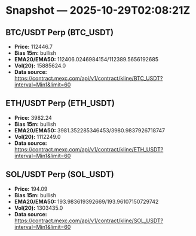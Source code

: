 # Snapshot — 2025-10-29T02:08:21Z

## BTC/USDT Perp (BTC_USDT)
- **Price:** 112446.7
- **Bias 15m:** bullish
- **EMA20/EMA50:** 112406.0246984154/112389.5656192685
- **Vol(20):** 15885624.0
- **Data source:** https://contract.mexc.com/api/v1/contract/kline/BTC_USDT?interval=Min1&limit=60

## ETH/USDT Perp (ETH_USDT)
- **Price:** 3982.24
- **Bias 15m:** bullish
- **EMA20/EMA50:** 3981.352285346453/3980.9837926718747
- **Vol(20):** 1112249.0
- **Data source:** https://contract.mexc.com/api/v1/contract/kline/ETH_USDT?interval=Min1&limit=60

## SOL/USDT Perp (SOL_USDT)
- **Price:** 194.09
- **Bias 15m:** bullish
- **EMA20/EMA50:** 193.983619392669/193.96107150729742
- **Vol(20):** 1303435.0
- **Data source:** https://contract.mexc.com/api/v1/contract/kline/SOL_USDT?interval=Min1&limit=60
